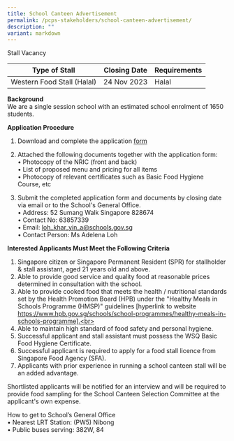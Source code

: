 ```yaml
---
title: School Canteen Advertisement
permalink: /pcps-stakeholders/school-canteen-advertisement/
description: ""
variant: markdown
---
```

Stall Vacancy

| Type of Stall | Closing Date | Requirements |
|---|---|---|
| Western Food Stall (Halal) | 24 Nov 2023 | Halal |

**Background**<br>
We are a single session school with an estimated school enrolment of 1650 students.

**Application Procedure**<br>
1.	Download and complete the application [form](https://go.gov.sg/applicationformforcanteenstall)

2.	Attached the following documents together with the application form:<br>
	•	Photocopy of the NRIC (front and back)<br>
•	List of proposed menu and pricing for all items<br>
•	Photocopy of relevant certificates such as Basic Food Hygiene Course, etc

3.	Submit the completed application form and documents by closing date via email or to the School's General Office.<br>
•	Address: 52 Sumang Walk Singapore 828674<br>
•	Contact No: 63857339<br>
•	Email: loh_khar_yin_a@schools.gov.sg<br>
•	Contact Person: Ms Adelena Loh

**Interested Applicants Must Meet the Following Criteria**<br>
1.	Singapore citizen or Singapore Permanent Resident (SPR) for stallholder &amp; stall assistant, aged 21 years old and above.<br>
2.	Able to provide good service and quality food at reasonable prices determined in consultation with the school.<br>
3.	Able to provide cooked food that meets the health / nutritional standards set by the Health Promotion Board (HPB) under the "Healthy Meals in Schools Programme (HMSP)" guidelines [hyperlink to website https://www.hpb.gov.sg/schools/school-programmes/healthy-meals-in-schools-programme].<br>
4.	Able to maintain high standard of food safety and personal hygiene.<br>
5.	Successful applicant and stall assistant must possess the WSQ Basic Food Hygiene Certificate.<br>
6.	Successful applicant is required to apply for a food stall licence from Singapore Food Agency (SFA).<br>
7.	Applicants with prior experience in running a school canteen stall will be an added advantage.<br>

Shortlisted applicants will be notified for an interview and will be required to provide food sampling for the School Canteen Selection Committee at the applicant's own expense.

How to get to School’s General Office<br>
•	Nearest LRT Station: (PW5) Nibong<br>
•	Public buses serving: 382W, 84